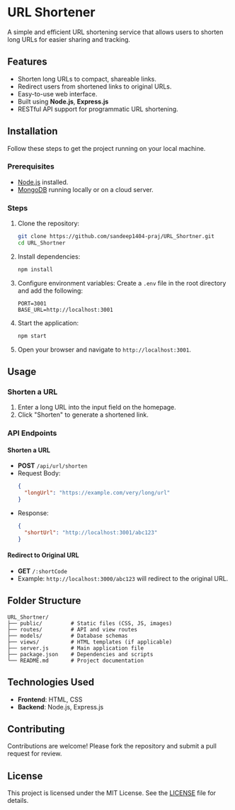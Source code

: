 
# URL Shortener

A simple and efficient URL shortening service that allows users to shorten long URLs for easier sharing and tracking.

## Features

- Shorten long URLs to compact, shareable links.
- Redirect users from shortened links to original URLs.
- Easy-to-use web interface.
- Built using **Node.js**, **Express.js**
- RESTful API support for programmatic URL shortening.


## Installation

Follow these steps to get the project running on your local machine.

### Prerequisites

- [Node.js](https://nodejs.org/) installed.
- [MongoDB](https://www.mongodb.com/) running locally or on a cloud server.

### Steps

1. Clone the repository:
   ```bash
   git clone https://github.com/sandeep1404-praj/URL_Shortner.git
   cd URL_Shortner
   ```

2. Install dependencies:
   ```bash
   npm install
   ```

3. Configure environment variables:
   Create a `.env` file in the root directory and add the following:
   ```env
   PORT=3001
   BASE_URL=http://localhost:3001
   ```

4. Start the application:
   ```bash
   npm start
   ```

5. Open your browser and navigate to `http://localhost:3001`.

## Usage

### Shorten a URL
1. Enter a long URL into the input field on the homepage.
2. Click "Shorten" to generate a shortened link.

### API Endpoints
#### Shorten a URL
- **POST** `/api/url/shorten`
- Request Body:
  ```json
  {
    "longUrl": "https://example.com/very/long/url"
  }
  ```
- Response:
  ```json
  {
    "shortUrl": "http://localhost:3001/abc123"
  }
  ```

#### Redirect to Original URL
- **GET** `/:shortCode`
- Example: `http://localhost:3000/abc123` will redirect to the original URL.

## Folder Structure

```
URL_Shortner/
├── public/         # Static files (CSS, JS, images)
├── routes/         # API and view routes
├── models/         # Database schemas
├── views/          # HTML templates (if applicable)
├── server.js       # Main application file
├── package.json    # Dependencies and scripts
└── README.md       # Project documentation
```

## Technologies Used

- **Frontend**: HTML, CSS
- **Backend**: Node.js, Express.js

## Contributing

Contributions are welcome! Please fork the repository and submit a pull request for review.

## License

This project is licensed under the MIT License. See the [LICENSE](LICENSE) file for details.

